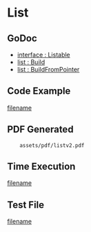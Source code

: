 # List

## GoDoc
* [interface : Listable](https://pkg.go.dev/github.com/chioshinu/maroto/v2/pkg/components/list#Listable)
* [list : Build](https://pkg.go.dev/github.com/chioshinu/maroto/v2/pkg/components/list#Build)
* [list : BuildFromPointer](https://pkg.go.dev/github.com/chioshinu/maroto/v2/pkg/components/list#BuildFromPointer)

## Code Example
[filename](../../assets/examples/list/v2/main.go ':include :type=code')

## PDF Generated
```pdf
	assets/pdf/listv2.pdf
```
## Time Execution
[filename](../../assets/text/listv2.txt  ':include :type=code')

## Test File
[filename](https://raw.githubusercontent.com/johnfercher/maroto/master/test/maroto/examples/list.json  ':include :type=code')